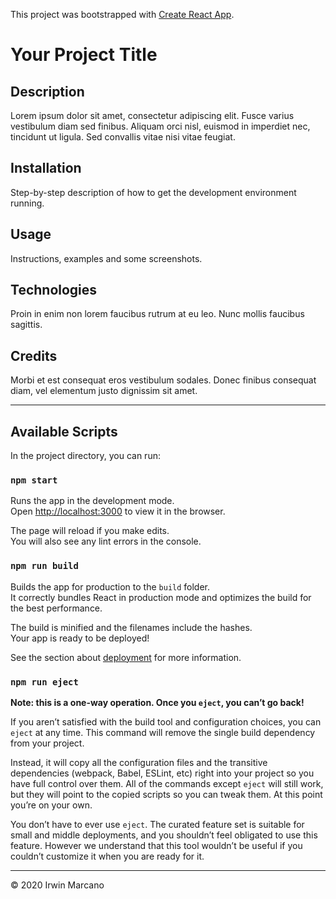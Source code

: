This project was bootstrapped with [Create React App](https://github.com/facebook/create-react-app).

# Your Project Title

## Description

Lorem ipsum dolor sit amet, consectetur adipiscing elit. Fusce varius vestibulum diam sed finibus. Aliquam orci nisl, euismod in imperdiet nec, tincidunt ut ligula. Sed convallis vitae nisi vitae feugiat.

## Installation

Step-by-step description of how to get the development environment running.

## Usage

Instructions, examples and some screenshots.

## Technologies

Proin in enim non lorem faucibus rutrum at eu leo. Nunc mollis faucibus sagittis.

## Credits

Morbi et est consequat eros vestibulum sodales. Donec finibus consequat diam, vel elementum justo dignissim sit amet.

---

## Available Scripts

In the project directory, you can run:

### `npm start`

Runs the app in the development mode.<br />
Open [http://localhost:3000](http://localhost:3000) to view it in the browser.

The page will reload if you make edits.<br />
You will also see any lint errors in the console.

### `npm run build`

Builds the app for production to the `build` folder.<br />
It correctly bundles React in production mode and optimizes the build for the best performance.

The build is minified and the filenames include the hashes.<br />
Your app is ready to be deployed!

See the section about [deployment](https://facebook.github.io/create-react-app/docs/deployment) for more information.

### `npm run eject`

**Note: this is a one-way operation. Once you `eject`, you can’t go back!**

If you aren’t satisfied with the build tool and configuration choices, you can `eject` at any time. This command will remove the single build dependency from your project.

Instead, it will copy all the configuration files and the transitive dependencies (webpack, Babel, ESLint, etc) right into your project so you have full control over them. All of the commands except `eject` will still work, but they will point to the copied scripts so you can tweak them. At this point you’re on your own.

You don’t have to ever use `eject`. The curated feature set is suitable for small and middle deployments, and you shouldn’t feel obligated to use this feature. However we understand that this tool wouldn’t be useful if you couldn’t customize it when you are ready for it.

---

© 2020 Irwin Marcano
